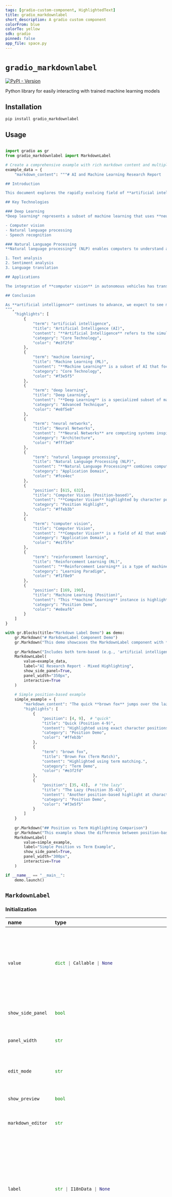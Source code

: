 ```yaml
---
tags: [gradio-custom-component, HighlightedText]
title: gradio_markdownlabel
short_description: A gradio custom component
colorFrom: blue
colorTo: yellow
sdk: gradio
pinned: false
app_file: space.py
---
```


# `gradio_markdownlabel`
<a href="https://pypi.org/project/gradio_markdownlabel/" target="_blank"><img alt="PyPI - Version" src="https://img.shields.io/pypi/v/gradio_markdownlabel"></a>  

Python library for easily interacting with trained machine learning models

## Installation

```bash
pip install gradio_markdownlabel
```

## Usage

```python

import gradio as gr
from gradio_markdownlabel import MarkdownLabel

# Create a comprehensive example with rich markdown content and multiple highlights
example_data = {
    "markdown_content": """# AI and Machine Learning Research Report

## Introduction

This document explores the rapidly evolving field of **artificial intelligence** and its various applications in modern technology. The study focuses on *machine learning* techniques and their impact on different industries.

## Key Technologies

### Deep Learning
*Deep learning* represents a subset of machine learning that uses **neural networks** with multiple layers. This approach has revolutionized areas such as:

- Computer vision
- Natural language processing
- Speech recognition

### Natural Language Processing
**Natural language processing** (NLP) enables computers to understand and interpret human language. Key applications include:

1. Text analysis
2. Sentiment analysis
3. Language translation

## Applications

The integration of **computer vision** in autonomous vehicles has transformed the automotive industry. Similarly, **reinforcement learning** has shown remarkable success in gaming and robotics.

## Conclusion

As **artificial intelligence** continues to advance, we expect to see more sophisticated applications of these technologies across various domains.
""",
    "highlights": [
        {
            "term": "artificial intelligence",
            "title": "Artificial Intelligence (AI)",
            "content": "**Artificial Intelligence** refers to the simulation of human intelligence in machines that are programmed to think and learn like humans. AI systems can perform tasks that typically require human intelligence, such as:\n\n- Visual perception\n- Speech recognition\n- Decision-making\n- Language translation\n\nAI is broadly categorized into:\n1. **Narrow AI** - designed for specific tasks\n2. **General AI** - hypothetical AI with human-level cognitive abilities",
            "category": "Core Technology",
            "color": "#e3f2fd"
        },
        {
            "term": "machine learning",
            "title": "Machine Learning (ML)",
            "content": "**Machine Learning** is a subset of AI that focuses on the development of algorithms that can learn and improve from experience without being explicitly programmed.\n\n### Types of Machine Learning:\n- **Supervised Learning**: Learning with labeled examples\n- **Unsupervised Learning**: Finding patterns in unlabeled data\n- **Reinforcement Learning**: Learning through interaction with environment\n\n### Applications:\n- Recommendation systems\n- Fraud detection\n- Medical diagnosis\n- Autonomous vehicles",
            "category": "Core Technology", 
            "color": "#f3e5f5"
        },
        {
            "term": "deep learning",
            "title": "Deep Learning",
            "content": "**Deep Learning** is a specialized subset of machine learning that uses artificial neural networks with multiple layers (deep neural networks) to model and understand complex patterns.\n\n### Key Characteristics:\n- Multiple hidden layers\n- Automatic feature extraction\n- Hierarchical learning\n\n### Popular Architectures:\n- Convolutional Neural Networks (CNNs)\n- Recurrent Neural Networks (RNNs)\n- Transformers\n\n### Applications:\n- Image recognition\n- Natural language processing\n- Speech synthesis",
            "category": "Advanced Technique",
            "color": "#e8f5e8"
        },
        {
            "term": "neural networks",
            "title": "Neural Networks",
            "content": "**Neural Networks** are computing systems inspired by biological neural networks. They consist of interconnected nodes (neurons) that process information.\n\n### Components:\n- **Input Layer**: Receives data\n- **Hidden Layers**: Process information\n- **Output Layer**: Produces results\n\n### Types:\n- Feedforward networks\n- Recurrent networks\n- Convolutional networks\n\nNeural networks learn by adjusting the weights of connections between neurons based on training data.",
            "category": "Architecture",
            "color": "#fff3e0"
        },
        {
            "term": "natural language processing",
            "title": "Natural Language Processing (NLP)",
            "content": "**Natural Language Processing** combines computational linguistics with machine learning to enable computers to understand, interpret, and generate human language.\n\n### Core Tasks:\n- **Tokenization**: Breaking text into words/sentences\n- **Part-of-speech tagging**: Identifying grammatical roles\n- **Named entity recognition**: Identifying people, places, organizations\n- **Sentiment analysis**: Determining emotional tone\n\n### Modern Approaches:\n- Transformer models (BERT, GPT)\n- Attention mechanisms\n- Pre-trained language models",
            "category": "Application Domain",
            "color": "#fce4ec"
        },
        {
            "position": [615, 632],
            "title": "Computer Vision (Position-based)",
            "content": "**Computer Vision** highlighted by character position rather than term matching. This demonstrates precise control over highlighting specific text segments.\n\n### Position-based Benefits:\n- Exact character-level precision\n- No ambiguity with similar terms\n- Works with any text, including special characters\n- Useful for pre-processed documents",
            "category": "Position Highlight",
            "color": "#ffeb3b"
        },
        {
            "term": "computer vision",
            "title": "Computer Vision", 
            "content": "**Computer Vision** is a field of AI that enables machines to interpret and understand visual information from the world, mimicking human vision capabilities.\n\n### Key Tasks:\n- **Object Detection**: Locating objects in images\n- **Image Classification**: Categorizing images\n- **Semantic Segmentation**: Pixel-level understanding\n- **Face Recognition**: Identifying individuals\n\n### Applications:\n- Autonomous vehicles\n- Medical imaging\n- Security systems\n- Augmented reality",
            "category": "Application Domain",
            "color": "#e1f5fe"
        },
        {
            "term": "reinforcement learning",
            "title": "Reinforcement Learning (RL)",
            "content": "**Reinforcement Learning** is a type of machine learning where an agent learns to make decisions by performing actions in an environment to maximize cumulative reward.\n\n### Key Concepts:\n- **Agent**: The learner/decision maker\n- **Environment**: The world the agent interacts with\n- **Actions**: Choices available to the agent\n- **Rewards**: Feedback from the environment\n- **Policy**: Strategy for choosing actions\n\n### Famous Applications:\n- Game playing (AlphaGo, OpenAI Five)\n- Robotics control\n- Trading algorithms\n- Resource allocation",
            "category": "Learning Paradigm",
            "color": "#f1f8e9"
        },
        {
            "position": [169, 190],
            "title": "Machine Learning (Position)",
            "content": "This **machine learning** instance is highlighted using position-based highlighting at characters 169-190.\n\n### Position Highlighting Use Cases:\n- Academic paper annotations\n- Legal document markup\n- Code documentation\n- Precise text analysis\n\nPosition-based highlighting ensures exact text selection without ambiguity.",
            "category": "Position Demo",
            "color": "#e8eaf6"
        }
    ]
}

with gr.Blocks(title="Markdown Label Demo") as demo:
    gr.Markdown("# MarkdownLabel Component Demo")
    gr.Markdown("This demo showcases the MarkdownLabel component with **both term-based and position-based** interactive highlighting and detailed side panel.")
    
    gr.Markdown("Includes both term-based (e.g., 'artificial intelligence') and position-based highlighting (yellow highlights).")
    MarkdownLabel(
        value=example_data,
        label="AI Research Report - Mixed Highlighting",
        show_side_panel=True,
        panel_width="350px",
        interactive=True
    )
    
    # Simple position-based example
    simple_example = {
        "markdown_content": "The quick **brown fox** jumps over the lazy dog. This is a simple example.",
        "highlights": [
            {
                "position": [4, 9],  # "quick"
                "title": "Quick (Position 4-9)",
                "content": "Highlighted using exact character positions 4-9.",
                "category": "Position Demo",
                "color": "#ffeb3b"
            },
            {
                "term": "brown fox",
                "title": "Brown Fox (Term Match)",
                "content": "Highlighted using term matching.",
                "category": "Term Demo", 
                "color": "#e3f2fd"
            },
            {
                "position": [35, 43],  # "the lazy"
                "title": "The Lazy (Position 35-43)", 
                "content": "Another position-based highlight at characters 35-43.",
                "category": "Position Demo",
                "color": "#f3e5f5"
            }
        ]
    }
    
    gr.Markdown("## Position vs Term Highlighting Comparison")
    gr.Markdown("This example shows the difference between position-based (yellow/purple) and term-based (blue) highlighting.")
    MarkdownLabel(
        value=simple_example,
        label="Simple Position vs Term Example",
        show_side_panel=True,
        panel_width="300px",
        interactive=True
    )

if __name__ == "__main__":
    demo.launch()

```

## `MarkdownLabel`

### Initialization

<table>
<thead>
<tr>
<th align="left">name</th>
<th align="left" style="width: 25%;">type</th>
<th align="left">default</th>
<th align="left">description</th>
</tr>
</thead>
<tbody>
<tr>
<td align="left"><code>value</code></td>
<td align="left" style="width: 25%;">

```python
dict | Callable | None
```

</td>
<td align="left"><code>None</code></td>
<td align="left">Dictionary containing markdown_content and highlights array. If a function is provided, the function will be called each time the app loads to set the initial value of this component.</td>
</tr>

<tr>
<td align="left"><code>show_side_panel</code></td>
<td align="left" style="width: 25%;">

```python
bool
```

</td>
<td align="left"><code>True</code></td>
<td align="left">Whether to show the detailed information side panel.</td>
</tr>

<tr>
<td align="left"><code>panel_width</code></td>
<td align="left" style="width: 25%;">

```python
str
```

</td>
<td align="left"><code>"300px"</code></td>
<td align="left">Width of the side panel (CSS value like "300px", "25%", etc.).</td>
</tr>

<tr>
<td align="left"><code>edit_mode</code></td>
<td align="left" style="width: 25%;">

```python
str
```

</td>
<td align="left"><code>"split"</code></td>
<td align="left">Layout for editing mode - "split" (side-by-side), "tabs", or "overlay".</td>
</tr>

<tr>
<td align="left"><code>show_preview</code></td>
<td align="left" style="width: 25%;">

```python
bool
```

</td>
<td align="left"><code>True</code></td>
<td align="left">Whether to show live preview in edit mode.</td>
</tr>

<tr>
<td align="left"><code>markdown_editor</code></td>
<td align="left" style="width: 25%;">

```python
str
```

</td>
<td align="left"><code>"textarea"</code></td>
<td align="left">Type of markdown editor - "textarea" or "codemirror" (future).</td>
</tr>

<tr>
<td align="left"><code>label</code></td>
<td align="left" style="width: 25%;">

```python
str | I18nData | None
```

</td>
<td align="left"><code>None</code></td>
<td align="left">the label for this component. Appears above the component and is also used as the header if there are a table of examples for this component. If None and used in a `gr.Interface`, the label will be the name of the parameter this component is assigned to.</td>
</tr>

<tr>
<td align="left"><code>every</code></td>
<td align="left" style="width: 25%;">

```python
Timer | float | None
```

</td>
<td align="left"><code>None</code></td>
<td align="left">Continously calls `value` to recalculate it if `value` is a function (has no effect otherwise). Can provide a Timer whose tick resets `value`, or a float that provides the regular interval for the reset Timer.</td>
</tr>

<tr>
<td align="left"><code>inputs</code></td>
<td align="left" style="width: 25%;">

```python
Component | Sequence[Component] | set[Component] | None
```

</td>
<td align="left"><code>None</code></td>
<td align="left">Components that are used as inputs to calculate `value` if `value` is a function (has no effect otherwise). `value` is recalculated any time the inputs change.</td>
</tr>

<tr>
<td align="left"><code>show_label</code></td>
<td align="left" style="width: 25%;">

```python
bool | None
```

</td>
<td align="left"><code>None</code></td>
<td align="left">if True, will display label.</td>
</tr>

<tr>
<td align="left"><code>container</code></td>
<td align="left" style="width: 25%;">

```python
bool
```

</td>
<td align="left"><code>True</code></td>
<td align="left">If True, will place the component in a container - providing some extra padding around the border.</td>
</tr>

<tr>
<td align="left"><code>scale</code></td>
<td align="left" style="width: 25%;">

```python
int | None
```

</td>
<td align="left"><code>None</code></td>
<td align="left">relative size compared to adjacent Components. For example if Components A and B are in a Row, and A has scale=2, and B has scale=1, A will be twice as wide as B. Should be an integer. scale applies in Rows, and to top-level Components in Blocks where fill_height=True.</td>
</tr>

<tr>
<td align="left"><code>min_width</code></td>
<td align="left" style="width: 25%;">

```python
int
```

</td>
<td align="left"><code>160</code></td>
<td align="left">minimum pixel width, will wrap if not sufficient screen space to satisfy this value. If a certain scale value results in this Component being narrower than min_width, the min_width parameter will be respected first.</td>
</tr>

<tr>
<td align="left"><code>visible</code></td>
<td align="left" style="width: 25%;">

```python
bool
```

</td>
<td align="left"><code>True</code></td>
<td align="left">If False, component will be hidden.</td>
</tr>

<tr>
<td align="left"><code>elem_id</code></td>
<td align="left" style="width: 25%;">

```python
str | None
```

</td>
<td align="left"><code>None</code></td>
<td align="left">An optional string that is assigned as the id of this component in the HTML DOM. Can be used for targeting CSS styles.</td>
</tr>

<tr>
<td align="left"><code>elem_classes</code></td>
<td align="left" style="width: 25%;">

```python
list[str] | str | None
```

</td>
<td align="left"><code>None</code></td>
<td align="left">An optional list of strings that are assigned as the classes of this component in the HTML DOM. Can be used for targeting CSS styles.</td>
</tr>

<tr>
<td align="left"><code>render</code></td>
<td align="left" style="width: 25%;">

```python
bool
```

</td>
<td align="left"><code>True</code></td>
<td align="left">If False, component will not render be rendered in the Blocks context. Should be used if the intention is to assign event listeners now but render the component later.</td>
</tr>

<tr>
<td align="left"><code>key</code></td>
<td align="left" style="width: 25%;">

```python
int | str | tuple[int | str, ...] | None
```

</td>
<td align="left"><code>None</code></td>
<td align="left">in a gr.render, Components with the same key across re-renders are treated as the same component, not a new component. Properties set in 'preserved_by_key' are not reset across a re-render.</td>
</tr>

<tr>
<td align="left"><code>preserved_by_key</code></td>
<td align="left" style="width: 25%;">

```python
list[str] | str | None
```

</td>
<td align="left"><code>"value"</code></td>
<td align="left">A list of parameters from this component's constructor. Inside a gr.render() function, if a component is re-rendered with the same key, these (and only these) parameters will be preserved in the UI (if they have been changed by the user or an event listener) instead of re-rendered based on the values provided during constructor.</td>
</tr>

<tr>
<td align="left"><code>interactive</code></td>
<td align="left" style="width: 25%;">

```python
bool | None
```

</td>
<td align="left"><code>None</code></td>
<td align="left">If True, the component will be editable allowing users to modify markdown content.</td>
</tr>

<tr>
<td align="left"><code>rtl</code></td>
<td align="left" style="width: 25%;">

```python
bool
```

</td>
<td align="left"><code>False</code></td>
<td align="left">If True, will display the text in right-to-left direction.</td>
</tr>
</tbody></table>


### Events

| name | description |
|:-----|:------------|
| `change` | Triggered when the value of the MarkdownLabel changes either because of user input (e.g. a user types in a textbox) OR because of a function update (e.g. an image receives a value from the output of an event trigger). See `.input()` for a listener that is only triggered by user input. |
| `select` | Event listener for when the user selects or deselects the MarkdownLabel. Uses event data gradio.SelectData to carry `value` referring to the label of the MarkdownLabel, and `selected` to refer to state of the MarkdownLabel. See EventData documentation on how to use this event data |
| `edit` | This listener is triggered when the user edits the MarkdownLabel (e.g. image) using the built-in editor. |
| `submit` | This listener is triggered when the user presses the Enter key while the MarkdownLabel is focused. |
| `clear` | This listener is triggered when the user clears the MarkdownLabel using the clear button for the component. |



### User function

The impact on the users predict function varies depending on whether the component is used as an input or output for an event (or both).

- When used as an Input, the component only impacts the input signature of the user function.
- When used as an output, the component only impacts the return signature of the user function.

The code snippet below is accurate in cases where the component is used as both an input and an output.

- **As output:** Is passed, passes the value as a dictionary with markdown_content and highlights.
- **As input:** Should return, expects a dictionary with 'markdown_content' and 'highlights' keys.

 ```python
 def predict(
     value: dict | None
 ) -> dict | None:
     return value
 ```
 
